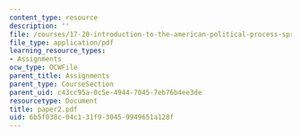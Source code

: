 ```yaml
---
content_type: resource
description: ''
file: /courses/17-20-introduction-to-the-american-political-process-spring-2004/6b5f038c04c131f930459949651a128f_paper2.pdf
file_type: application/pdf
learning_resource_types:
- Assignments
ocw_type: OCWFile
parent_title: Assignments
parent_type: CourseSection
parent_uid: c43cc95a-0c5e-4944-7045-7eb76b4ee3de
resourcetype: Document
title: paper2.pdf
uid: 6b5f038c-04c1-31f9-3045-9949651a128f
---
```

